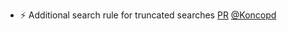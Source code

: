 - ⚡️ Additional search rule for truncated searches [PR](https://github.com/laminlabs/lamindb/pull/2183) [@Koncopd](https://github.com/Koncopd)
